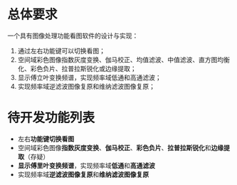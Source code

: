 # 总体要求

一个具有图像处理功能看图软件的设计与实现：

1) 通过左右功能键可以切换看图；
2) 空间域彩色图像指数灰度变换、伽马校正、均值滤波、中值滤波、直方图均衡化、彩色负片、拉普拉斯锐化或边缘提取；
3) 显示傅立叶变换频谱，实现频率域低通和高通滤波；
4) 实现频率域逆滤波图像复原和维纳滤波图像复原；


# 待开发功能列表

* 左右**功能键切换看图**
* 空间域彩色图像**指数灰度变换**、**伽马校正**、**彩色负片**、**拉普拉斯锐化**和**边缘提取**（存疑）
* **显示傅里叶变换频谱**，实现频率域**低通**和**高通滤波**
* 实现频率域**逆滤波图像复原**和**维纳滤波图像复原**
